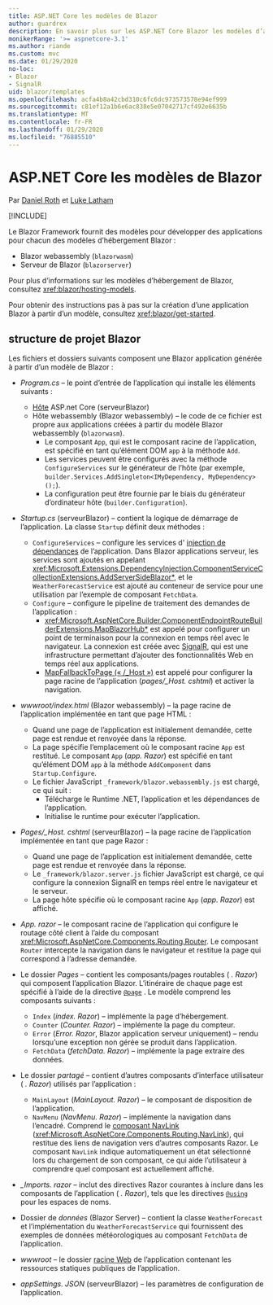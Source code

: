 ```yaml
---
title: ASP.NET Core les modèles de Blazor
author: guardrex
description: En savoir plus sur les ASP.NET Core Blazor les modèles d’application et la structure de projet Blazor.
monikerRange: '>= aspnetcore-3.1'
ms.author: riande
ms.custom: mvc
ms.date: 01/29/2020
no-loc:
- Blazor
- SignalR
uid: blazor/templates
ms.openlocfilehash: acfa4b8a42cbd310c6fc6dc973573578e94ef999
ms.sourcegitcommit: c81ef12a1b6e6ac838e5e07042717cf492e6635b
ms.translationtype: MT
ms.contentlocale: fr-FR
ms.lasthandoff: 01/29/2020
ms.locfileid: "76885510"
---
```

# <a name="aspnet-core-opno-locblazor-templates"></a>ASP.NET Core les modèles de Blazor

Par [Daniel Roth](https://github.com/danroth27) et [Luke Latham](https://github.com/guardrex)

[!INCLUDE[](~/includes/blazorwasm-preview-notice.md)]

Le Blazor Framework fournit des modèles pour développer des applications pour chacun des modèles d’hébergement Blazor :

* Blazor webassembly (`blazorwasm`)
* Serveur de Blazor (`blazorserver`)

Pour plus d’informations sur les modèles d’hébergement de Blazor, consultez <xref:blazor/hosting-models>.

Pour obtenir des instructions pas à pas sur la création d’une application Blazor à partir d’un modèle, consultez <xref:blazor/get-started>.

## <a name="opno-locblazor-project-structure"></a>structure de projet Blazor

Les fichiers et dossiers suivants composent une Blazor application générée à partir d’un modèle de Blazor :

* *Program.cs* &ndash; le point d’entrée de l’application qui installe les éléments suivants :

  * [Hôte](xref:fundamentals/host/generic-host) ASP.net Core (serveurBlazor)
  * Hôte webassembly (Blazor webassembly) &ndash; le code de ce fichier est propre aux applications créées à partir du modèle Blazor webassembly (`blazorwasm`).
    * Le composant `App`, qui est le composant racine de l’application, est spécifié en tant qu’élément DOM `app` à la méthode `Add`.
    * Les services peuvent être configurés avec la méthode `ConfigureServices` sur le générateur de l’hôte (par exemple, `builder.Services.AddSingleton<IMyDependency, MyDependency>();`).
    * La configuration peut être fournie par le biais du générateur d’ordinateur hôte (`builder.Configuration`).

* *Startup.cs* (serveurBlazor) &ndash; contient la logique de démarrage de l’application. La classe `Startup` définit deux méthodes :

  * `ConfigureServices` &ndash; configure les services d' [injection de dépendances](xref:fundamentals/dependency-injection) de l’application. Dans Blazor applications serveur, les services sont ajoutés en appelant <xref:Microsoft.Extensions.DependencyInjection.ComponentServiceCollectionExtensions.AddServerSideBlazor*>, et le `WeatherForecastService` est ajouté au conteneur de service pour une utilisation par l’exemple de composant `FetchData`.
  * `Configure` &ndash; configure le pipeline de traitement des demandes de l’application :
    * <xref:Microsoft.AspNetCore.Builder.ComponentEndpointRouteBuilderExtensions.MapBlazorHub*> est appelé pour configurer un point de terminaison pour la connexion en temps réel avec le navigateur. La connexion est créée avec [SignalR](xref:signalr/introduction), qui est une infrastructure permettant d’ajouter des fonctionnalités Web en temps réel aux applications.
    * [MapFallbackToPage (« /_Host »)](xref:Microsoft.AspNetCore.Builder.RazorPagesEndpointRouteBuilderExtensions.MapFallbackToPage*) est appelé pour configurer la page racine de l’application (*pages/_Host. cshtml*) et activer la navigation.

* *wwwroot/index.html* (Blazor webassembly) &ndash; la page racine de l’application implémentée en tant que page HTML :
  * Quand une page de l’application est initialement demandée, cette page est rendue et renvoyée dans la réponse.
  * La page spécifie l’emplacement où le composant racine `App` est restitué. Le composant `App` (*app. Razor*) est spécifié en tant qu’élément DOM `app` à la méthode `AddComponent` dans `Startup.Configure`.
  * Le fichier JavaScript `_framework/blazor.webassembly.js` est chargé, ce qui suit :
    * Télécharge le Runtime .NET, l’application et les dépendances de l’application.
    * Initialise le runtime pour exécuter l’application.

* *Pages/_Host. cshtml* (serveurBlazor) &ndash; la page racine de l’application implémentée en tant que page Razor :
  * Quand une page de l’application est initialement demandée, cette page est rendue et renvoyée dans la réponse.
  * Le `_framework/blazor.server.js` fichier JavaScript est chargé, ce qui configure la connexion SignalR en temps réel entre le navigateur et le serveur.
  * La page hôte spécifie où le composant racine `App` (*app. Razor*) est affiché.

* *App. razor* &ndash; le composant racine de l’application qui configure le routage côté client à l’aide du composant <xref:Microsoft.AspNetCore.Components.Routing.Router>. Le composant `Router` intercepte la navigation dans le navigateur et restitue la page qui correspond à l’adresse demandée.

* Le dossier *Pages* &ndash; contient les composants/pages routables ( *. Razor*) qui composent l’application Blazor. L’itinéraire de chaque page est spécifié à l’aide de la directive [`@page`](xref:mvc/views/razor#page) . Le modèle comprend les composants suivants :
  * `Index` (*index. Razor*) &ndash; implémente la page d’hébergement.
  * `Counter` (*Counter. Razor*) &ndash; implémente la page du compteur.
  * `Error` (*Error. Razor*, Blazor application serveur uniquement) &ndash; rendu lorsqu’une exception non gérée se produit dans l’application.
  * `FetchData` (*fetchData. Razor*) &ndash; implémente la page extraire des données.

* Le dossier *partagé* &ndash; contient d’autres composants d’interface utilisateur ( *. Razor*) utilisés par l’application :
  * `MainLayout` (*MainLayout. Razor*) &ndash; le composant de disposition de l’application.
  * `NavMenu` (*NavMenu. Razor*) &ndash; implémente la navigation dans l’encadré. Comprend le [composant NavLink](xref:blazor/routing#navlink-component) (<xref:Microsoft.AspNetCore.Components.Routing.NavLink>), qui restitue des liens de navigation vers d’autres composants Razor. Le composant `NavLink` indique automatiquement un état sélectionné lors du chargement de son composant, ce qui aide l’utilisateur à comprendre quel composant est actuellement affiché.

* *_Imports. razor* &ndash; inclut des directives Razor courantes à inclure dans les composants de l’application ( *. Razor*), tels que les directives [`@using`](xref:mvc/views/razor#using) pour les espaces de noms.

* Dossier de *données* (Blazor Server) &ndash; contient la classe `WeatherForecast` et l’implémentation du `WeatherForecastService` qui fournissent des exemples de données météorologiques au composant `FetchData` de l’application.

* *wwwroot* &ndash; le dossier [racine Web](xref:fundamentals/index#web-root) de l’application contenant les ressources statiques publiques de l’application.

* *appSettings. JSON* (serveurBlazor) &ndash; les paramètres de configuration de l’application.
